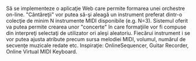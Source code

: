 Să se implementeze o aplicaţie Web care permite formarea unei orchestre on-line. "Cântăreţii" vor putea să-şi aleagă un instrument preferat dintr-o colecţie de minim N instrumente MIDI disponibile (e.g. N=3). Sistemul oferit va putea permite crearea unor "concerte" în care formaţiile vor fi compuse din interpreţi selectaţi de utilizator ori aleşi aleatoriu. Fiecărui instrument i se vor putea ajusta atribute precum sursa melodiei MIDI, volumul, numărul de secvenţe muzicale redate etc. Inspiraţie: OnlineSequencer, Guitar Recorder, Online Virtual MIDI Keyboard.
